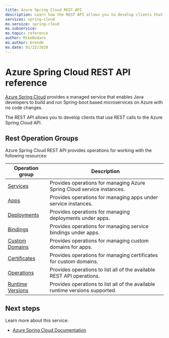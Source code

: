 ```yaml
---
title: Azure Spring Cloud REST API 
description: Learn how the REST API allows you to develop clients that use REST calls to the Azure Spring Cloud API.
services: spring-cloud
ms.service: spring-cloud 
ms.subservice: 
ms.topic: reference
author: MikeDodaro
ms.author: brendm
ms.date: 01/22/2020
---
```


# Azure Spring Cloud REST API reference

[Azure Spring Cloud](https://docs.microsoft.com/azure/spring-cloud/) provides a managed service that enables Java developers to build and run Spring-boot based microservices on Azure with no code changes.

The REST API allows you to develop clients that use REST calls to the Azure Spring Cloud API. 

## Rest Operation Groups

Azure Spring Cloud REST API provides operations for working with the following resources:

| Operation group | Description                                                        |
|-----------------|--------------------------------------------------------------------|
| [Services](../../docs-ref-autogen/azurespringcloud/Services.yml) | Provides operations for managing Azure Spring Cloud service instances. |
| [Apps](../../docs-ref-autogen/azurespringcloud/Apps.yml) | Provides operations for managing apps under service instances. |
| [Deployments](../../docs-ref-autogen/azurespringcloud/Deployments.yml) | Provides operations for managing deployments under apps. |
| [Bindings](../../docs-ref-autogen/azurespringcloud/Bindings.yml) | Provides operations for managing service bindings under apps. |
| [Custom Domains](../../docs-ref-autogen/azurespringcloud/CustomDomains.yml) | Provides operations for managing custom domains for apps. |
| [Certificates](../../docs-ref-autogen/azurespringcloud/Certificates.yml) | Provides operations for managing certificates for custom domains. |
| [Operations](../../docs-ref-autogen/azurespringcloud/Operations.yml) |  Provides operations to list all of the available REST API operations. |
| [Runtime Versions](../../docs-ref-autogen/azurespringcloud/RuntimeVersions.yml) | Provides operations to list all of the available runtime versions supported. |



## Next steps

Learn more about this service:
* [Azure Spring Cloud Documentation](https://docs.microsoft.com/azure/spring-cloud/)